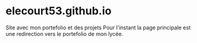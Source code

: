 # elecourt53.github.io

 Site avec mon portefolio et des projets 
Pour l'instant la page principale est une redirection vers le portefolio de mon lycée.
